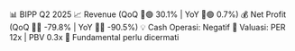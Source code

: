 📊 BIPP Q2 2025
📈 Revenue (QoQ 🔼🟢 30.1% | YoY 🔼🟢 0.7%)
💰 Net Profit (QoQ 🔻🔴 -79.8% | YoY 🔻🔴 -90.5%)
💡 Cash Operasi: Negatif
🧮 Valuasi: PER 12x | PBV 0.3x
🧱 Fundamental perlu dicermati
